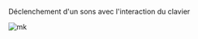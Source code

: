 Déclenchement d'un sons avec l'interaction du clavier

![mk](https://user-images.githubusercontent.com/45632518/83771125-3eee8600-a682-11ea-82fe-833fd7206287.png)

